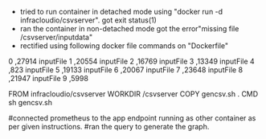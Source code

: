 - tried to run container in detached mode using "docker run -d infracloudio/csvserver". got exit status(1)
- ran the container in non-detached mode got the error"missing file /csvserver/inputdata"
- rectified using following docker file commands on "Dockerfile"

0 ,27914 inputFile
1 ,20554 inputFile
2 ,16769 inputFile
3 ,13349 inputFile
4 ,823 inputFile
5 ,19133 inputFile
6 ,20067 inputFile
7 ,23648 inputFile
8 ,21947 inputFile
9 ,5998

FROM infracloudio/csvserver
WORKDIR /csvserver
COPY gencsv.sh .
CMD sh gencsv.sh











#connected prometheus to the app endpoint running as other container as per given instructions.
#ran the query   to generate the graph.
